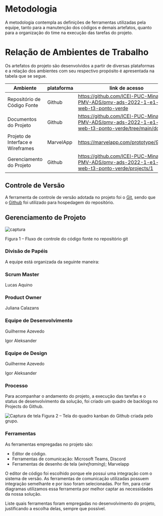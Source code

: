 
# Metodologia

A metodologia contempla as definições de ferramentas utilizadas pela equipe, tanto para a manutenção dos códigos e demais artefatos, quanto para a organização do time na execução das tarefas do projeto.

# Relação de Ambientes de Trabalho

Os artefatos do projeto são desenvolvidos a partir de diversas plataformas e a relação dos ambientes com seu respectivo propósito é apresentada na tabela que se segue.

| Ambiente | plataforma |  link de acesso |
|    -     |      -     |       -         |
| Repositório de Código Fonte | Github | https://github.com/ICEI-PUC-Minas-PMV-ADS/pmv-ads-2022-1-e1-proj-web-t3-ponto-verde |
| Documentos do Projeto | Github|https://github.com/ICEI-PUC-Minas-PMV-ADS/pmv-ads-2022-1-e1-proj-web-t3-ponto-verde/tree/main/docs |
| Projeto de Interface e Wireframes| MarvelApp | https://marvelapp.com/prototype/91cafa0 |
| Gerenciamento do Projeto | Github | https://github.com/ICEI-PUC-Minas-PMV-ADS/pmv-ads-2022-1-e1-proj-web-t3-ponto-verde/projects/1 |



## Controle de Versão

A ferramenta de controle de versão adotada no projeto foi o
[Git](https://git-scm.com/), sendo que o [Github](https://github.com)
foi utilizado para hospedagem do repositório.

## Gerenciamento de Projeto

![captura](https://user-images.githubusercontent.com/101470892/163504664-3fcf5cfd-1972-4d0f-b3c6-4f4dd6f8b148.png)

Figura 1 – Fluxo de controle do código fonte no repositório git



### Divisão de Papéis

A equipe está organizada da seguinte maneira:

### **Scrum Master**

 Lucas Aquino
 
### **Product Owner**
 
 Juliana Calazans 
  
### **Equipe de Desenvolvimento**
 
 Guilherme Azevedo
 
 Igor Aleksander
 
### **Equipe de Design**
 
 Guilherme Azevedo
 
 Igor Aleksander
 
 
 
 
 
 



  







### Processo

Para acompanhar o andamento do projeto, a execução das tarefas e o status de desenvolvimento da solução, foi criado um quadro de backlogs no Projects do Github.

![Captura de tela ](https://user-images.githubusercontent.com/101470892/163831368-35c17ef3-bc13-4387-a58c-6945660ec483.png)
Figura 2 – Tela do quadro kanban do Github criada pelo grupo.


 


### Ferramentas

As ferramentas empregadas no projeto são:

- Editor de código.
- Ferramentas de comunicação: Microsoft Teams, Discord
- Ferramentas de desenho de tela (_wireframing_); Marvelapp

O editor de código foi escolhido porque ele possui uma integração com o
sistema de versão. As ferramentas de comunicação utilizadas possuem
integração semelhante e por isso foram selecionadas. Por fim, para criar
diagramas utilizamos essa ferramenta por melhor captar as
necessidades da nossa solução.

Liste quais ferramentas foram empregadas no desenvolvimento do projeto, justificando a escolha delas, sempre que possível.
 

